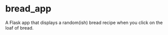 # bread_app
A Flask app that displays a random(ish) bread recipe when you click on the loaf of bread.
